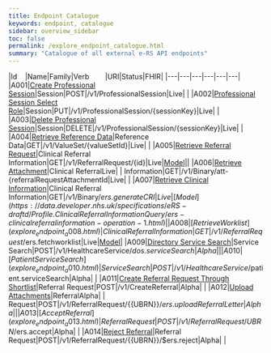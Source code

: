 ```yaml
---
title: Endpoint Catalogue
keywords: endpoint, catalogue
sidebar: overview_sidebar
toc: false
permalink: /explore_endpoint_catalogue.html
summary: "Catalogue of all external e-RS API endpoints"
---
```


|Id&nbsp;&nbsp;&nbsp;&nbsp;|Name|Family|Verb&nbsp;&nbsp;&nbsp;&nbsp;&nbsp;&nbsp;&nbsp;&nbsp;|URI|Status|FHIR|
|---|---|---|---|---|---|
|A001|[Create Professional Session](explore_endpoint_a001.html)|Session|POST|/v1/ProfessionalSession|Live| |
|A002|[Professional Session Select Role](explore_endpoint_a002.html)|Session|PUT|/v1/ProfessionalSession/{sessionKey}|Live| |
|A003|[Delete Professional Session](explore_endpoint_a003.html)|Session|DELETE|/v1/ProfessionalSession/{sessionKey}|Live| |
|A004|[Retrieve Reference Data](explore_endpoint_a004.html)|Reference Data|GET|/v1/ValueSet/{valueSetId}|Live| |
|A005|[Retrieve Referral Request](explore_endpoint_a005.html)|Clinical Referral Information|GET|/v1/ReferralRequest/{id}|Live|[Model](https://data.developer.nhs.uk/specifications/eRS-draftd/Profile.ReferralsForReviewWorklistResponse/ers-referralrequest-1.html)||
|A006|[Retrieve Attachment](explore_endpoint_a006.html)|Clinical ReferralLive| | Information|GET|/v1/Binary/att-{referralRequestAttachmentId|Live| |
|A007|[Retrieve Clinical Information](explore_endpoint_a007.html)|Clinical Referral Information|GET|/v1/Binary/$ers.generateCRI|Live|[Model](https://data.developer.nhs.uk/specifications/eRS-draftd/Profile.ClinicalReferralInformationQuery/ers-clinicalreferralinformation-operation-1.html)|
|A008|[Retrieve Worklist](explore_endpoint_a008.html)|Clinical Referral Information|GET|/v1/ReferralRequest/$ers.fetchworklist|Live|[Model](https://data.developer.nhs.uk/specifications/eRS-draftd/Profile.ReferralsForReviewWorklistQuery/ers-fetchworklist-operation-1.html)|
|A009|[Directory Service Search](explore_endpoint_a009.html)|Service Search|POST|/v1/HealthcareService/$dos.serviceSearch|Alpha| |
|A010|[Patient Service Search](explore_endpoint_a010.html)|Service Search|POST|/v1/HealthcareService/$patient.serviceSearch|Alpha| |
|A011|[Create Referral Request Through Shortlist](explore_endpoint_a011.html)|Referral Request|POST|/v1/CreateReferral|Alpha| |
|A012|[Upload Attachments](explore_endpoint_a012.html)|ReferralAlpha| | Request|POST|/v1/ReferralRequest/{{UBRN}}/$ers.uploadReferralLetter|Alpha| |
|A013|[Accept Referral](explore_endpoint_a013.html)|Referral Request|POST|/v1/ReferralRequest/{{UBRN}}/$ers.accept|Alpha| |
|A014|[Reject Referral](explore_endpoint_a014.html)|Referral Request|POST|/v1/ReferralRequest/{{UBRN}}/$ers.reject|Alpha| |

